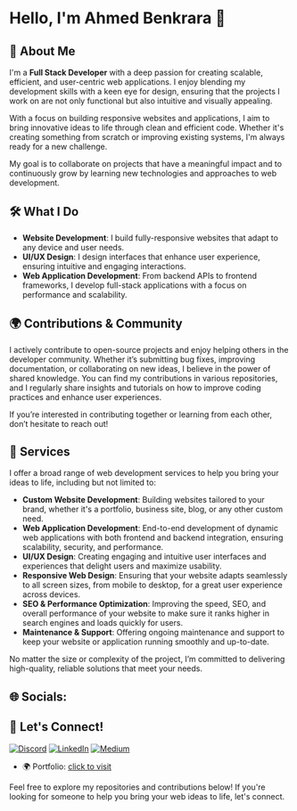 # Hello, I'm Ahmed Benkrara 👋  

## 🌟 About Me  
I'm a **Full Stack Developer** with a deep passion for creating scalable, efficient, and user-centric web applications. I enjoy blending my development skills with a keen eye for design, ensuring that the projects I work on are not only functional but also intuitive and visually appealing.  

With a focus on building responsive websites and applications, I aim to bring innovative ideas to life through clean and efficient code. Whether it's creating something from scratch or improving existing systems, I'm always ready for a new challenge.

My goal is to collaborate on projects that have a meaningful impact and to continuously grow by learning new technologies and approaches to web development.

## 🛠️ What I Do  
- **Website Development**: I build fully-responsive websites that adapt to any device and user needs.  
- **UI/UX Design**: I design interfaces that enhance user experience, ensuring intuitive and engaging interactions.  
- **Web Application Development**: From backend APIs to frontend frameworks, I develop full-stack applications with a focus on performance and scalability.  

## 🌍 Contributions & Community  
I actively contribute to open-source projects and enjoy helping others in the developer community. Whether it’s submitting bug fixes, improving documentation, or collaborating on new ideas, I believe in the power of shared knowledge. You can find my contributions in various repositories, and I regularly share insights and tutorials on how to improve coding practices and enhance user experiences.

If you’re interested in contributing together or learning from each other, don’t hesitate to reach out!

## 💼 Services  
I offer a broad range of web development services to help you bring your ideas to life, including but not limited to:  
- **Custom Website Development**: Building websites tailored to your brand, whether it's a portfolio, business site, blog, or any other custom need.  
- **Web Application Development**: End-to-end development of dynamic web applications with both frontend and backend integration, ensuring scalability, security, and performance.  
- **UI/UX Design**: Creating engaging and intuitive user interfaces and experiences that delight users and maximize usability.  
- **Responsive Web Design**: Ensuring that your website adapts seamlessly to all screen sizes, from mobile to desktop, for a great user experience across devices.  
- **SEO & Performance Optimization**: Improving the speed, SEO, and overall performance of your website to make sure it ranks higher in search engines and loads quickly for users.  
- **Maintenance & Support**: Offering ongoing maintenance and support to keep your website or application running smoothly and up-to-date.  

No matter the size or complexity of the project, I’m committed to delivering high-quality, reliable solutions that meet your needs.

## 🌐 Socials:

## 🔗 Let's Connect!   
[![Discord](https://img.shields.io/badge/Discord-%237289DA.svg?logo=discord&logoColor=white)](https://discord.gg/https://discord.com/users/1280118536282312759) [![LinkedIn](https://img.shields.io/badge/LinkedIn-%230077B5.svg?logo=linkedin&logoColor=white)](https://linkedin.com/in/https://www.linkedin.com/in/ahmed-benkrara-1839a1201/) [![Medium](https://img.shields.io/badge/Medium-12100E?logo=medium&logoColor=white)](https://medium.com/@https://medium.com/@ahmed.benkrara12) 
- 🌍 Portfolio: [click to visit](https://ahmedbenkrara.netlify.app/)

Feel free to explore my repositories and contributions below! If you're looking for someone to help you bring your web ideas to life, let's connect.

